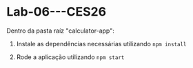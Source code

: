 # Lab-06---CES26

Dentro da pasta raíz "calculator-app":
1) Instale as dependências necessárias utilizando `npm install`

2) Rode a aplicação utilizando `npm start`
